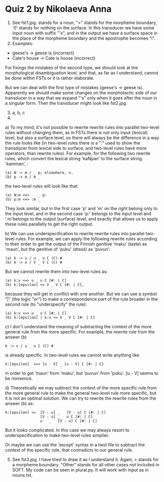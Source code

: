 # Quiz 2 by Nikolaeva Anna

1. See fst1.jpg. <n> stands for a noun, ">" stands for the morpheme boundary, '0' stands for nothing on the surface. In this transducer we have some input noun with suffix "'s", and in the output we have a surface space in the place of the morpheme boundary and the apostrophe becomes "i".
2. Examples:
- geese's → geese is (incorrect)
- Cate's house → Cate is house (incorrect)

For fixings the mistakes of the second type, we should look at the morphological disambiguation level, and that, as far as I understand, cannot be done within FSTs or it is rather elaborate. 

But we can deal with the first type of mistakes (geese's → geese is). Apparently we should make some changes on the morphotactic side of our transducer in a way that we expand "'s" only when it goes after the noun in a singular form. Then the transducer might look like fst2.jpg. 

3. a, b, c 
4. 
a) To my mind, it's not possible to rewrite rewrite rules into parallel two-level rules without changing them, as in FSTs there is not only input (lexical) level, but also a surface level, so there will always be the difference in a way the rule looks like (in two-level rules there is a ":" used to show the transducer from lexical side to surface, and two-level rules have more operators, than rewrite rules). For example, for the following two rewrite rules, which convert the lexical string 'kaNpan' to the surface string 'kamman', :  
```
(a)	N -> m / _ p; elsewhere, n.
(b)	p -> m / m _
```
the two-level rules will look like that:
```
(a)	N:m <=>    _ p:
(b)	p:m <=> :m _
```
They look similar, but in the first case 'p' and 'm' on the right belong only to the input level, and in the second case 'p:' belongs to the input level and ':m'belongs to the output (surface) level, and exactly that allows us to apply these rules parallelly to get the right output. 

b) We can use underspecification to rewrite rewrite rules into parallel two-level rules. For example, we can apply the following rewrite rules according to their order to get the output of the Finnish genitive 'maku' (taste) as 'maun', but the genitive of 'puku' (dress) as 'puvun':
```
(a)	k -> v / u _ u C (C) #
(b)	k -> ∅ / V _ V C (С) #
```
But we cannot rewrite them into two-level rules as: 
```
(a)	k:v <=> u _ u C [#: | C]
(b)	k:[epsilon] <= V _ V C [#: | C],	
```
because they will get in conflict with one another. But we can use a symbol "|" (the logic "or") to make a correspondence part of the rule broader in the second rule (to "underspecify" the rule):
```
(a)	k:v <=> u _ u C [#: | C]	
(b)	k:[epsilon] | k:v <= V _ V C [#: | C]	
```
c) I don't understand the meaning of subtracting the context of the more general rule from the more specific. 
For example, the rewrite rule from the answer (b) 
```
k -> v / u _ u C (C) # 
```
is already specific. In two-level rules we cannot write anything like 
```
k:[epsilon]  <=> [u - V] _ [u - V] C [#: | C]	
```
in order to get 'maun' from 'maku', but 'puvun' from 'puku'.  [u - V] seems to be nonsence. 

d) Theoretically we may subtract the context of the more specific rule from the more general rule to make the general two-level rule more specific, but it is not an optimal solution. We can try to rewrite the rewrite rules from the answer (b) as:
```
k:[epsilon] <=	[V - u]	_	[V - u] C [#: | C]
       		    [V - u]	_	u C [#: | C]
       		    u	_	[V - u] C [#: | C]
```
But it looks complicated. In this case we may always resort to underspecification to make two-level rules simplier. 

Or maybe we can use the 'except' syntax in a twol file to subtract the context of the specific rule, that contradicts to our general rule. 

5. See fst3.jpg. I have tried to draw it as I understand it. Again, > stands for a morpheme boundary. "Other" stands for all other cases not included in SOFT. 
My code can be seen in plural.py. It will work with input as in nouns.txt. 






